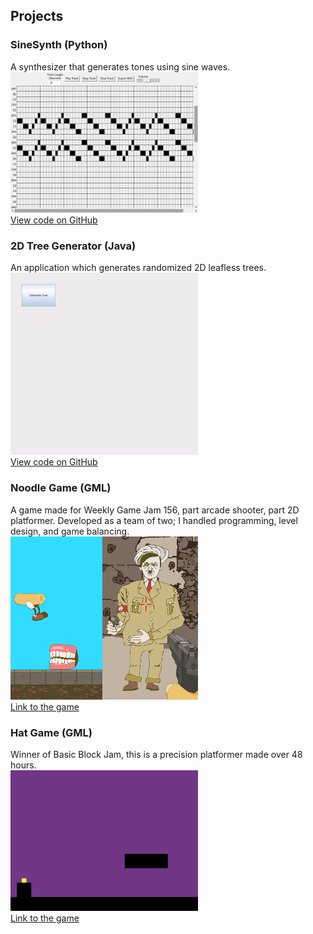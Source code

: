 <!--- Sam Ostrander<br><font size="4">Software Engineer -->

## Projects

### SineSynth (Python)
A synthesizer that generates tones using sine waves. <br><img src="docs\assets\sinesynth-example.png" alt="example" width="300"/><br>[View code on GitHub](https://github.com/SamOstrander/sine-synthesizer)

### 2D Tree Generator (Java)
An application which generates randomized 2D leafless trees. <br><img src="docs\assets\treegen-example.png" alt="example" width="300"/><br>[View code on GitHub](https://github.com/SamOstrander/TreeOutlineGenerator)

### Noodle Game (GML)
A game made for Weekly Game Jam 156, part arcade shooter, part 2D platformer. Developed as a team of two; I handled programming, level design, and game balancing. <br><img src="docs\assets\noodle-game-example2.png" alt="example" width="300"/><br>[Link to the game](https://otolith.itch.io/noodle)

### Hat Game (GML)
Winner of Basic Block Jam, this is a precision platformer made over 48 hours. <br><img src="docs\assets\hat-game-example.gif" alt="example" width="300"/><br>[Link to the game](https://grenk.itch.io/hat-game)
